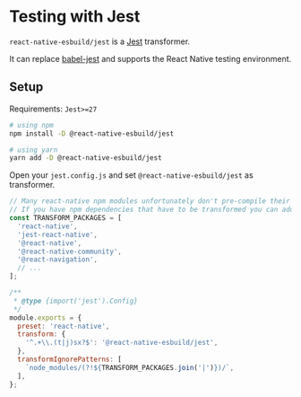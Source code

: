 # Testing with Jest

`react-native-esbuild/jest` is a [Jest](https://jestjs.io) transformer.

It can replace [babel-jest](https://github.com/facebook/react-native/blob/v0.72.6/packages/react-native/jest-preset.js#L18) and supports the React Native testing environment.

## Setup

Requirements: `Jest>=27`

```bash
# using npm
npm install -D @react-native-esbuild/jest

# using yarn
yarn add -D @react-native-esbuild/jest
```

Open your `jest.config.js` and set `@react-native-esbuild/jest` as transformer.

```js
// Many react-native npm modules unfortunately don't pre-compile their source code before publishing.
// If you have npm dependencies that have to be transformed you can add the package name to list. 
const TRANSFORM_PACKAGES = [
  'react-native',
  'jest-react-native',
  '@react-native',
  '@react-native-community',
  '@react-navigation',
  // ...
];

/**
 * @type {import('jest').Config}
 */
module.exports = {
  preset: 'react-native',
  transform: {
    '^.+\\.(t|j)sx?$': '@react-native-esbuild/jest',
  },
  transformIgnorePatterns: [
    `node_modules/(?!${TRANSFORM_PACKAGES.join('|')})/`,
  ],
};
```
